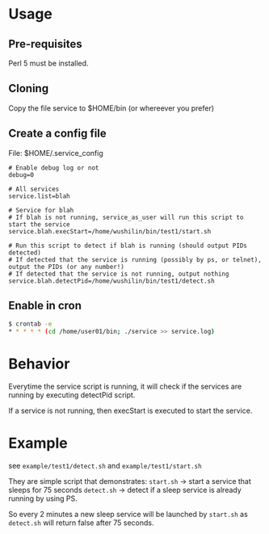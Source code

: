 # Usage
## Pre-requisites
Perl 5 must be installed.

## Cloning
Copy the file service to $HOME/bin (or whereever you prefer)

## Create a config file
File: $HOME/.service_config
```properties
# Enable debug log or not
debug=0

# All services
service.list=blah

# Service for blah
# If blah is not running, service_as_user will run this script to start the service
service.blah.execStart=/home/wushilin/bin/test1/start.sh

# Run this script to detect if blah is running (should output PIDs detected)
# If detected that the service is running (possibly by ps, or telnet), output the PIDs (or any number!)
# If detected that the service is not running, output nothing
service.blah.detectPid=/home/wushilin/bin/test1/detect.sh
```
## Enable in cron

```bash
$ crontab -e
* * * * * (cd /home/user01/bin; ./service >> service.log)
```

# Behavior
Everytime the service script is running, it will check if the services are running by executing detectPid script.

If a service is not running, then execStart is executed to start the service.

# Example
see `example/test1/detect.sh` and `example/test1/start.sh`

They are simple script that demonstrates:
`start.sh` -> start a service that sleeps for 75 seconds
`detect.sh` -> detect if a sleep service is already running by using PS.

So every 2 minutes a new sleep service will be launched by `start.sh` as `detect.sh` will return false after 75 seconds.
